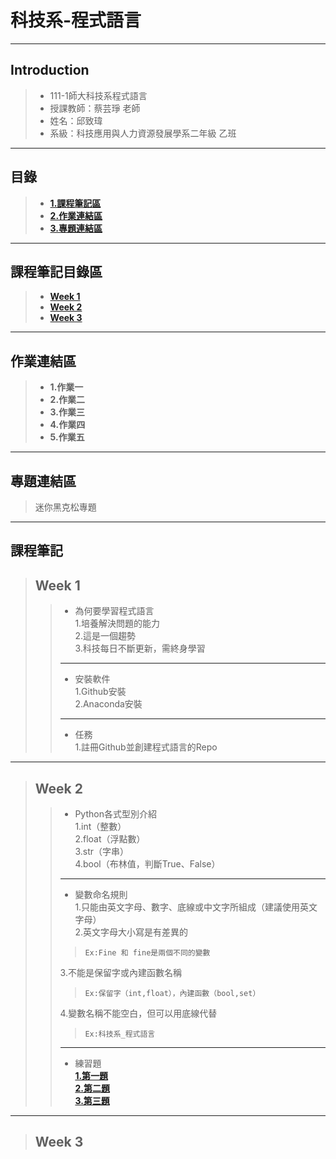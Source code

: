 # 科技系-程式語言
---
## Introduction
> * 111-1師大科技系程式語言
> * 授課教師：蔡芸琤 老師  
> * 姓名：邱致瑋  
> * 系級：科技應用與人力資源發展學系二年級 乙班   
---
## 目錄
>+ [**1.課程筆記區** ](https://github.com/willchiou1012/PL/blob/main/README.md#%E8%AA%B2%E7%A8%8B%E7%AD%86%E8%A8%98%E5%8D%80)
>+ [**2.作業連結區** ](https://github.com/willchiou1012/PL/blob/main/README.md#-%E4%BD%9C%E6%A5%AD%E9%80%A3%E7%B5%90%E5%8D%80)
>+ [**3.專題連結區** ](https://github.com/willchiou1012/PL/blob/main/README.md#%E5%B0%88%E9%A1%8C%E9%80%A3%E7%B5%90%E5%8D%80)
---
## 課程筆記目錄區  
>+ [**Week 1**](https://github.com/willchiou1012/PL#week-1)
>+ [**Week 2**](https://github.com/willchiou1012/PL#week-2)
>+ [**Week 3**](https://github.com/willchiou1012/PL#week-3)
---
## 作業連結區
>+ **1.作業一**
>+ **2.作業二**
>+ **3.作業三**
>+ **4.作業四**
>+ **5.作業五**
---
## 專題連結區
>迷你黑克松專題
---
## 課程筆記
> ## Week 1
>>+ 為何要學習程式語言  
>>    1.培養解決問題的能力  
>>    2.這是一個趨勢  
>>    3.科技每日不斷更新，需終身學習 
>> ---
>>+ 安裝軟件  
>>    1.Github安裝  
>>    2.Anaconda安裝  
>> ---
>>+ 任務  
>>    1.註冊Github並創建程式語言的Repo
---
> ## Week 2
>>+ Python各式型別介紹  
>>    1.int（整數）  
>>    2.float（浮點數）  
>>    3.str（字串）  
>>    4.bool（布林值，判斷True、False） 
>>--- 
>>+ 變數命名規則  
>>    1.只能由英文字母、數字、底線或中文字所組成（建議使用英文字母）  
>>    2.英文字母大小寫是有差異的  
>>>     Ex:Fine 和 fine是兩個不同的變數  
>>    3.不能是保留字或內建函數名稱  
>>>     Ex:保留字（int,float），內建函數（bool,set）  
>>    4.變數名稱不能空白，但可以用底線代替
>>>     Ex:科技系_程式語言       
>>---
>>+ 練習題  
>>    [**1.第一題**](https://github.com/willchiou1012/PL/blob/main/W2H1.ipynb)  
>>    [**2.第二題**](https://github.com/willchiou1012/PL/blob/main/W2H2.ipynb)  
>>    [**3.第三題**](https://github.com/willchiou1012/PL/blob/main/W2H3.ipynb)  
---
> ## Week 3





